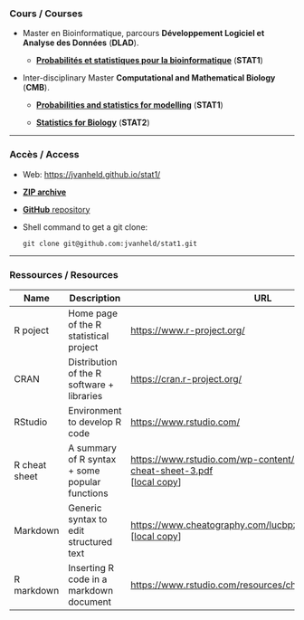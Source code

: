 ### Cours / Courses



- Master en Bioinformatique, parcours **Développement Logiciel et Analyse des Données** (**DLAD**). 

    - **[Probabilités et statistiques pour la bioinformatique](STAT1_DLAD.html)** (**STAT1**)

- Inter-disciplinary Master **Computational and Mathematical Biology** (**CMB**). 

    - **[Probabilities and statistics for modelling](STAT1_CMB.html)** (**STAT1**)
    
    - **[Statistics for Biology](STAT2_CMB.html)** (**STAT2**)



****************************************************************
### Accès / Access

- Web: <https://jvanheld.github.io/stat1/>
- [**ZIP archive**](https://github.com/jvanheld/stat1/zipball/master)
- [**GitHub** repository](https://github.com/jvanheld/stat1)
- Shell command to get a git clone: 

    `git clone git@github.com:jvanheld/stat1.git`


****************************************************************

### Ressources / Resources 

| Name | Description | URL |
|---------|---------------------------------|------------------------------------|
| R poject  | Home page of the R statistical project | <https://www.r-project.org/> |
| CRAN | Distribution of the R software + libraries | <https://cran.r-project.org/> |
| RStudio | Environment to develop R code | <https://www.rstudio.com/> |
| R cheat sheet | A summary of R syntax + some popular functions | <https://www.rstudio.com/wp-content/uploads/2016/10/r-cheat-sheet-3.pdf><br>[[local copy](supports/r-cheat-sheet-3.pdf)] |
| Markdown | Generic syntax to edit structured text | <https://www.cheatography.com/lucbpz/><br>[[local copy](supports/lucbpz_the-ultimate-markdown.pdf)] |
| R markdown | Inserting R code in a markdown document | <https://www.rstudio.com/resources/cheatsheets/#rmarkdown> |
